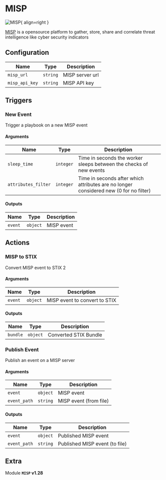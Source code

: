 # MISP

![MISP](/assets/playbooks/library/misp.png){ align=right }

[MISP](https://www.misp-project.org/) is a opensource platform to gather, store, share and correlate threat intelligence like cyber security indicators

## Configuration

| Name      |  Type   |  Description  |
| --------- | ------- | --------------------------- |
| `misp_url` | `string` | MISP server url |
| `misp_api_key` | `string` | MISP API key |

## Triggers

### New Event

Trigger a playbook on a new MISP event

#### Arguments

| Name      |  Type   |  Description  |
| --------- | ------- | --------------------------- |
| `sleep_time` | `integer` | Time in seconds the worker sleeps between the checks of new events |
| `attributes_filter` | `integer` | Time in seconds after which attributes are no longer considered new (0 for no filter) |


#### Outputs

| Name      |  Type   |  Description  |
| --------- | ------- | --------------------------- |
| `event` | `object` | MISP event |

## Actions

### MISP to STIX

Convert MISP event to STIX 2

#### Arguments

| Name      |  Type   |  Description  |
| --------- | ------- | --------------------------- |
| `event` | `object` | MISP event to convert to STIX |


#### Outputs

| Name      |  Type   |  Description  |
| --------- | ------- | --------------------------- |
| `bundle` | `object` | Converted STIX Bundle |

### Publish Event

Publish an event on a MISP server

#### Arguments

| Name      |  Type   |  Description  |
| --------- | ------- | --------------------------- |
| `event` | `object` | MISP event |
| `event_path` | `string` | MISP event (from file) |


#### Outputs

| Name      |  Type   |  Description  |
| --------- | ------- | --------------------------- |
| `event` | `object` | Published MISP event |
| `event_path` | `string` | Published MISP event (to file) |


## Extra

Module **`MISP` v1.28**